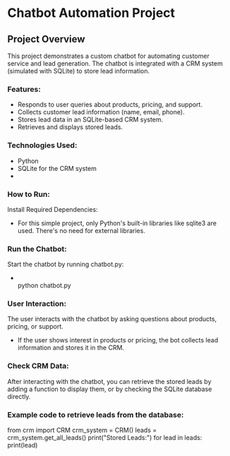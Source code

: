 # Chatbot Automation Project

## Project Overview
This project demonstrates a custom chatbot for automating customer service and lead generation. The chatbot is integrated with a CRM system (simulated with SQLite) to store lead information.

### Features:
- Responds to user queries about products, pricing, and support.
- Collects customer lead information (name, email, phone).
- Stores lead data in an SQLite-based CRM system.
- Retrieves and displays stored leads.

### Technologies Used:
- Python
- SQLite for the CRM system
- 
### How to Run:
Install Required Dependencies:
- For this simple project, only Python's built-in libraries like sqlite3 are used. There's no need for external libraries.

### Run the Chatbot:
Start the chatbot by running chatbot.py:
- <br>python chatbot.py
  
### User Interaction:
The user interacts with the chatbot by asking questions about products, pricing, or support.
- If the user shows interest in products or pricing, the bot collects lead information and stores it in the CRM.

### Check CRM Data:
After interacting with the chatbot, you can retrieve the stored leads by adding a function to display them, or by checking the SQLite database directly.

### Example code to retrieve leads from the database:

  from crm import CRM
  crm_system = CRM()
  leads = crm_system.get_all_leads()
  print("Stored Leads:")
  for lead in leads:
      print(lead)
